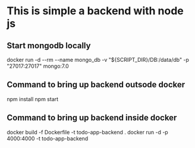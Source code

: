 # This is simple a backend with node js

## Start mongodb locally
docker run -d --rm --name mongo_db -v "${SCRIPT_DIR}/DB:/data/db" -p "27017:27017" mongo:7.0

## Command to bring up backend outsode docker

npm install
npm start

## Command to bring up backend inside docker

docker build -f Dockerfile -t todo-app-backend .
docker run -d -p 4000:4000 -t todo-app-backend
